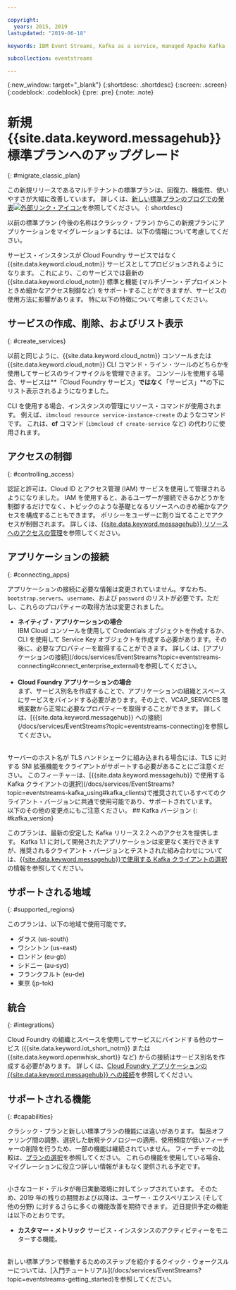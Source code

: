 ```yaml
---

copyright:
  years: 2015, 2019
lastupdated: "2019-06-18"

keywords: IBM Event Streams, Kafka as a service, managed Apache Kafka

subcollection: eventstreams

---
```


{:new_window: target="_blank"}
{:shortdesc: .shortdesc}
{:screen: .screen}
{:codeblock: .codeblock}
{:pre: .pre}
{:note: .note}

# 新規 {{site.data.keyword.messagehub}} 標準プランへのアップグレード 
{: #migrate_classic_plan}

この新規リリースであるマルチテナントの標準プランは、回復力、機能性、使いやすさが大幅に改善しています。 詳しくは、[新しい標準プランのブログでの発表![外部リンク・アイコン](../../icons/launch-glyph.svg "外部リンク・アイコン")](https://www.ibm.com/cloud/blog/announcements/ibm-event-streams-releases-a-new-and-enhanced-standard-plan)を参照してください。 
{: shortdesc}

以前の標準プラン (今後の名称はクラシック・プラン) からこの新規プランにアプリケーションをマイグレーションするには、以下の情報について考慮してください。

サービス・インスタンスが Cloud Foundry サービスではなく {{site.data.keyword.cloud_notm}} サービスとしてプロビジョンされるようになります。 これにより、このサービスでは最新の {{site.data.keyword.cloud_notm}} 標準と機能 (マルチゾーン・デプロイメントときめ細かなアクセス制御など) をサポートすることができますが、サービスの使用方法に影響があります。 特に以下の特徴について考慮してください。

## サービスの作成、削除、およびリスト表示
{: #create_services}

以前と同じように、{{site.data.keyword.cloud_notm}} コンソールまたは {{site.data.keyword.cloud_notm}} CLI コマンド・ライン・ツールのどちらかを使用してサービスのライフサイクルを管理できます。 コンソールを使用する場合、サービスは**「Cloud Foundry サービス」**ではなく**「サービス」**の下にリスト表示されるようになりました。 

CLI を使用する場合、インスタンスの管理にリソース・コマンドが使用されます。 例えば、<code>ibmcloud resource service-instance-create</code> のようなコマンドです。 これは、**cf** コマンド (<code>ibmcloud cf create-service</code> など) の代わりに使用されます。

## アクセスの制御
{: #controlling_access}

認証と許可は、Cloud ID とアクセス管理 (IAM) サービスを使用して管理されるようになりました。 IAM を使用すると、あるユーザーが接続できるかどうかを制御するだけでなく、トピックのような基礎となるリソースへのきめ細かなアクセスを構成することもできます。 ポリシーをユーザーに割り当てることでアクセスが制御されます。 詳しくは、[{{site.data.keyword.messagehub}} リソースへのアクセスの管理](/docs/services/EventStreams?topic=eventstreams-security)を参照してください。

## アプリケーションの接続
{: #connecting_apps}

アプリケーションの接続に必要な情報は変更されていません。すなわち、<code>bootstrap.servers</code>、<code>username</code>、および <code>password</code> のリストが必要です。ただし、これらのプロパティーの取得方法は変更されました。

<ul>
<li>
      <strong>ネイティブ・アプリケーションの場合</strong>
        <br/>
        IBM Cloud コンソールを使用して Credentials オブジェクトを作成するか、CLI を使用して Service Key オブジェクトを作成する必要があります。その後に、必要なプロパティーを取得することができます。 詳しくは、[アプリケーションの接続](/docs/services/EventStreams?topic=eventstreams-connecting#connect_enterprise_external)を参照してください。
</li>
<br/>
<li><strong>Cloud Foundry アプリケーションの場合</strong>
        <br/>
        まず、サービス別名を作成することで、アプリケーションの組織とスペースにサービスをバインドする必要があります。その上で、VCAP_SERVICES 環境変数から正常に必要なプロパティーを取得することができます。 詳しくは、[{{site.data.keyword.messagehub}} への接続](/docs/services/EventStreams?topic=eventstreams-connecting)を参照してください。
</li>
</ul>
<br/>
サーバーのホスト名が TLS ハンドシェークに組み込まれる場合には、TLS に対する SNI 拡張機能をクライアントがサポートする必要があることにご注意ください。 このフィーチャーは、[{{site.data.keyword.messagehub}} で使用する Kafka クライアントの選択](/docs/services/EventStreams?topic=eventstreams-kafka_using#kafka_clients)で推奨されているすべてのクライアント・バージョンに共通で使用可能であり、サポートされています。
</li>
</ul>

<br>
以下のその他の変更点にもご注意ください。
## Kafka バージョン
{: #kafka_version}

このプランは、最新の安定した Kafka リリース 2.2 へのアクセスを提供します。 Kafka 1.1 に対して開発されたアプリケーションは変更なく実行できますが、推奨されるクライアント・バージョンとテストされた組み合わせについては、[{{site.data.keyword.messagehub}}で使用する Kafka クライアントの選択
](/docs/services/EventStreams?topic=eventstreams-kafka_using#kafka_clients)の情報を参照してください。 

## サポートされる地域
{: #supported_regions}

このプランは、以下の地域で使用可能です。
* ダラス (us-south)
* ワシントン (us-east)
* ロンドン (eu-gb)
* シドニー (au-syd)
* フランクフルト (eu-de)
* 東京 (jp-tok)

## 統合
{: #integrations}

Cloud Foundry の組織とスペースを使用してサービスにバインドする他のサービス ({{site.data.keyword.iot_short_notm}} または {{site.data.keyword.openwhisk_short}} など) からの接続はサービス別名を作成する必要があります。 詳しくは、[Cloud Foundry アプリケーションの {{site.data.keyword.messagehub}} への接続](/docs/services/EventStreams?topic=eventstreams-connecting#connect_enterprise_cf)を参照してください。

## サポートされる機能
{: #capabilities}

クラシック・プランと新しい標準プランの機能には違いがあります。 製品オファリング間の調整、選択した新規テクノロジーの適用、使用頻度が低いフィーチャーの削除を行うため、一部の機能は継続されていません。 フィーチャーの比較は、[プランの選択](/docs/services/EventStreams?topic=eventstreams-plan_choose)を参照してください。 これらの機能を使用している場合、マイグレーションに役立つ詳しい情報がまもなく提供される予定です。

<br/>
小さなコード・デルタが毎日実動環境に対してシップされています。 そのため、2019 年の残りの期間および以降は、ユーザー・エクスペリエンス (そして他の分野) に対するさらに多くの機能改善を期待できます。 近日提供予定の機能は以下のとおりです。

* **カスタマー・メトリック**
    サービス・インスタンスのアクティビティーをモニターする機能。

<br/>
新しい標準プランで稼働するためのステップを紹介するクイック・ウォークスルーについては、[入門チュートリアル](/docs/services/EventStreams?topic=eventstreams-getting_started)を参照してください。


